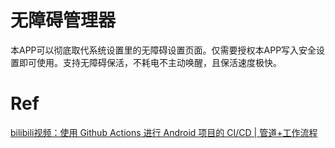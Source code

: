 # 无障碍管理器
本APP可以彻底取代系统设置里的无障碍设置页面。仅需要授权本APP写入安全设置即可使用。支持无障碍保活，不耗电不主动唤醒，且保活速度极快。

# Ref
[bilibili视频：使用 Github Actions 进行 Android 项目的 CI/CD | 管道+工作流程](https://www.bilibili.com/video/BV1Sw411y7tP/)